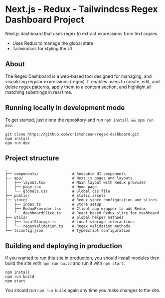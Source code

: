# Next.js - Redux - Tailwindcss Regex Dashboard Project

Next.js dashboard that uses regex to extract expressions from text copies.

* Uses Redux to manage the global state
* Tailwindcss for styling the UI

## About 

The Regex Dashboard is a web-based tool designed for managing, and visualizing regular expressions (regex). It enables users to create, edit, and delete regex patterns, apply them to a content section, and highlight all matching substrings in real time.

## Running locally in development mode

To get started, just clone the repository and run `npm install && npm run dev`:

    git clone https://github.com/cristencean/regex-dashboard.git
    npm install
    npm run dev

## Project structure

    .
    ├── components/               # Reusable UI components
    ├── app/                      # Next.js pages and layouts
    │   ├── layout.tsx            # Main layout with Redux provider
    │   ├── page.tsx              # Home page
    │   └── globals.css           # Global css file
    ├── public/                   # Static assets
    ├── store/                    # Redux store configuration and slices
    │   ├── index.ts              # Store setup
    │   ├── ReduxProvider.tsx     # Client app wrapper to add Redux
    │   └── dashboardSlice.ts     # React based Redux slice for dashboard
    ├── utils/                    # Global helper methods
    │   ├── localStorage.ts       # Local storage interactions
    │   └── regexValidation.ts    # Regex validation methods
    └── tsconfig.json             # TypeScript configuration

## Building and deploying in production

If you wanted to run this site in production, you should install modules then build the site with `npm run build` and run it with `npm start`:

    npm install
    npm run build
    npm start

You should run `npm run build` again any time you make changes to the site.
